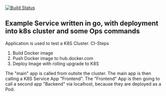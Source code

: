 
[![Build Status](https://dev.azure.com/maxrgbg/maxrgbg/_apis/build/status/uid09552.go-examples?branchName=master)](https://dev.azure.com/maxrgbg/maxrgbg/_build/latest?definitionId=1&branchName=master)
## Example Service written in go, with deployment into k8s cluster and some Ops commands
Application is used to test a K8S Cluster.
CI-Steps
1. Build Docker image
2. Push Docker image to hub.docker.com
3. Deploy Image with rolling upgrade to K8S

The "main" app is called from outsite the cluster. The main app is then calling a K8S Service App "Frontend". The "Frontend" App is then going to call a second app "Backend" via localhost, because they are deployed as a Pod.

